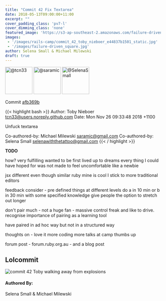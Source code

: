 ```yaml
---
title: "Commit 42 Fix Textarea"
date: 2018-05-13T09:00:00+11:00
excerpt: ""
cover_padding_class: 'pv7-l'
cover_dimming_class: 'none'
featured_image: 'https://s3-ap-southeast-2.amazonaws.com/failure-driven-blog/railscamp-24-woodfield-hobart/commit_42_toby_nieboer_e44837b1501.gif'
images:
 - '/images/rails-camp/commit_42_toby_nieboer_e44837b1501_static.jpg'
 - '/images/failure-driven_square.jpg'
author: Selena Small & Michael Milewski 
draft: true
---
```


<img alt="@tcn33" src="//github.com/tcn33.png" style="display: inline; width: 88px;" height="88" />
<img alt="@saramic" src="//github.com/saramic.png" style="display: inline; width: 88px;" height="88" />
<img alt="@SelenaSmall" src="//github.com/SelenaSmall.png" style="display: inline; width: 88px;" height="88" />

Commit [afb369b](https://github.com/failure-driven/railscamp-search-term/commit/afb369bac03a4bd13a73dbd3ce5682c6389df66d)

{{< highlight bash >}}
Author: Toby Nieboer <tcn33@users.noreply.github.com>
Date:   Mon Nov 26 09:33:48 2018 +1100

Unfuck textarea

Co-authored-by: Michael Milewski <saramic@gmail.com>
Co-authored-by: Selena Small <selenawiththetattoo@gmail.com>
{{< / highlight >}}

**TODO**

how?
very fulfilling
wanted to be first
lived up to dreams
every thing I could have hoped for
was not made to feel uncomfortable like a newbie

jsx different even though similar
ruby mine is cool
I stick to more traditional editors

feedback
consider - pre defined things at different levels   do a in 10 min or b in 30
min with some specified knowledge
give people the option to stretch out longer

don't pair much - not a huge fan - massive control freak and like to drive.
recognise importance of pairing as a learning tool

have paired in ad hoc way but not in a structured way

thoughts on - love it more coding more talks at camp thumbs up

forum post - forum.ruby.org.au - and a blog post

## Lolcommit

![commit 42 Toby walking away from explosions](https://s3-ap-southeast-2.amazonaws.com/failure-driven-blog/railscamp-24-woodfield-hobart/commit_42_toby_nieboer_e44837b1501.gif)

#### Authored By:

Selena Small & Michael Milewski
